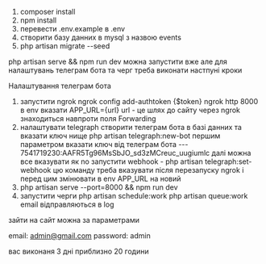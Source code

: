 1. composer install
2. npm install
3. перевести .env.example в .env
4. створити базу данних в mysql з назвою events
5. php artisan migrate --seed

php artisan serve && npm run dev
можна запустити вже але для налаштувань телеграм бота та черг треба виконати настпуні кроки 

Налаштування телеграм бота
1. запустити ngrok
   ngrok config add-authtoken {$token}
   ngrok http 8000
   в env вказати APP_URL={url} url - це шлях до сайту через ngrok знаходиться навпроти поля Forwarding 
2. налаштувати telegraph 
   створити телеграм бота в базі данних та вказати ключ нище php artisan telegraph:new-bot
   першим параметром вказати ключ від телеграм бота --- 7541719230:AAFR5Tg96MsSbJO_sd3zMCreuc_uugiumlc
   далі можна все вказувати як no
   запустити webhook - php artisan telegraph:set-webhook цю команду треба вказувати після перезапуску ngrok і перед цим змінювати в env APP_URL на новий 
3. php artisan serve --port=8000 && npm run dev 
4. запустити черги
   php artisan schedule:work
   php artisan queue:work 
   email відправляються в log

зайти на сайт можна за параметрами 

email: admin@gmail.com
password: admin

вас виконаня 3 дні приблизно 20 години
